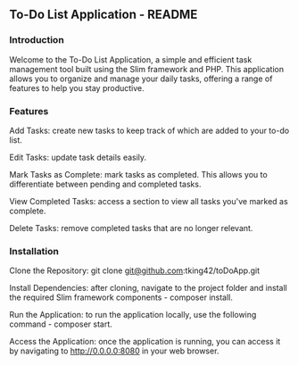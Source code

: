 ## To-Do List Application - README
### Introduction

Welcome to the To-Do List Application, a simple and efficient task management tool built using the Slim framework and PHP. This application allows you to organize and manage your daily tasks, offering a range of features to help you stay productive.

### Features

Add Tasks: create new tasks to keep track of which are added to your to-do list.

Edit Tasks: update task details easily.

Mark Tasks as Complete: mark tasks as completed. This allows you to differentiate between pending and completed tasks.

View Completed Tasks: access a section to view all tasks you've marked as complete.

Delete Tasks: remove completed tasks that are no longer relevant.

### Installation

Clone the Repository: git clone git@github.com:tking42/toDoApp.git

Install Dependencies: after cloning, navigate to the project folder and install the required Slim framework components - composer install.

Run the Application: to run the application locally, use the following command - composer start.

Access the Application: once the application is running, you can access it by navigating to http://0.0.0.0:8080 in your web browser.

